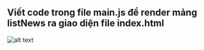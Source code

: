 ## Viết code trong file main.js để render mảng listNews ra giao diện file index.html

![alt text](template.jpg)
